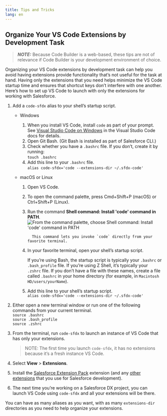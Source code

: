 ```yaml
---
title: Tips and Tricks
lang: en
---
```


## Organize Your VS Code Extensions by Development Task


> **_NOTE:_** Because Code Builder is a web-based, these tips are not of relevance if Code Builder is your development environment of choice.



Organizing your VS Code extensions by development task can help you avoid having extensions provide functionality that’s not useful for the task at hand. Having only the extensions that you need helps minimize the VS Code startup time and ensures that shortcut keys don’t interfere with one another. Here’s how to set up VS Code to launch with only the extensions for working with Salesforce.

1.  Add a `code-sfdx` alias to your shell’s startup script.

    - Windows

      1. When you install VS Code, install `code` as part of your prompt. See [Visual Studio Code on Windows](https://code.visualstudio.com/docs/setup/windows#_installation) in the Visual Studio Code docs for details.
      2. Open Git Bash. (Git Bash is installed as part of Salesforce CLI.)
      3. Check whether you have a `.bashrc` file. If you don’t, create it by running:  
         `touch .bashrc`
      4. Add this line to your `.bashrc` file.  
         `alias code-sfdx='code --extensions-dir ~/.sfdx-code'`

    - macOS or Linux

      1.  Open VS Code.
      2.  To open the command palette, press Cmd+Shift+P (macOS) or Ctrl+Shift+P (Linux).
      3.  Run the command **Shell command: Install 'code' command in PATH**.
          ![From the command palette, choose Shell command: Install 'code' command in PATH](./images/invoke_shell_command.png)

                This command lets you invoke `code` directly from your favorite terminal.

      4.  In your favorite terminal, open your shell’s startup script.

          If you’re using Bash, the startup script is typically your `.bashrc` or `.bash_profile` file. If you’re using Z Shell, it’s typically your `.zshrc` file. If you don’t have a file with these names, create a file called `.bashrc` in your home directory (for example, in `Macintosh HD/users/yourName`).

      5.  Add this line to your shell’s startup script.  
          `alias code-sfdx='code --extensions-dir ~/.sfdx-code'`

2.  Either open a new terminal window or run one of the following commands from your current terminal.  
    `source .bashrc`  
    `source .bash_profile`  
    `source .zshrc`

3.  From the terminal, run `code-sfdx` to launch an instance of VS Code that has only your extensions.

    > NOTE: The first time you launch `code-sfdx`, it has no extensions because it’s a fresh instance VS Code.

4.  Select **View** > **Extensions**.

5.  Install the [Salesforce Extension Pack](https://marketplace.visualstudio.com/items?itemName=salesforce.salesforcedx-vscode) extension (and any [other extensions](./en/getting-started/recommended-extensions) that you use for Salesforce development).

6.  The next time you’re working on a Salesforce DX project, you can launch VS Code using `code-sfdx` and all your extensions will be there.

You can have as many aliases as you want, with as many `extensions-dir` directories as you need to help organize your extensions.
